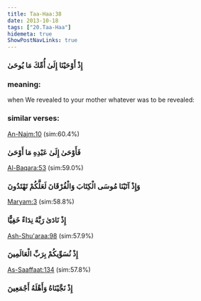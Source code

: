 ```yaml
---
title: Taa-Haa:38
date: 2013-10-18
tags: ["20.Taa-Haa"]
hidemeta: true 
ShowPostNavLinks: true 
---
```

### إِذْ أَوْحَيْنَا إِلَىٰ أُمِّكَ مَا يُوحَىٰ
### meaning: 
when We revealed to your mother whatever was to be revealed:
### similar verses: 

[An-Najm:10](/53/10) (sim:60.4%)

### فَأَوْحَىٰ إِلَىٰ عَبْدِهِ مَا أَوْحَىٰ

[Al-Baqara:53](/2/53) (sim:59.0%)

### وَإِذْ آتَيْنَا مُوسَى الْكِتَابَ وَالْفُرْقَانَ لَعَلَّكُمْ تَهْتَدُونَ

[Maryam:3](/19/3) (sim:58.8%)

### إِذْ نَادَىٰ رَبَّهُ نِدَاءً خَفِيًّا

[Ash-Shu'araa:98](/26/98) (sim:57.9%)

### إِذْ نُسَوِّيكُمْ بِرَبِّ الْعَالَمِينَ

[As-Saaffaat:134](/37/134) (sim:57.8%)

### إِذْ نَجَّيْنَاهُ وَأَهْلَهُ أَجْمَعِينَ
